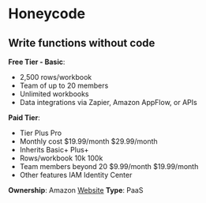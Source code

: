 # Honeycode

## Write functions without code

**Free Tier - Basic**:

- 2,500 rows/workbook
- Team of up to 20 members
- Unlimited workbooks
- Data integrations via Zapier, Amazon AppFlow, or APIs

**Paid Tier**:

- Tier Plus Pro
- Monthly cost $19.99/month $29.99/month
- Inherits Basic+ Plus+
- Rows/workbook 10k 100k
- Team members beyond 20 $9.99/month $19.99/month
- Other features IAM Identity Center 

**Ownership**: Amazon
[Website](https://www.honeycode.aws/)
**Type**: PaaS
